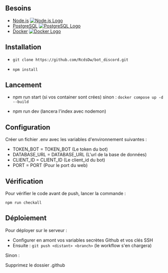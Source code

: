 ## Besoins

- [Node.js](https://nodejs.org/fr/download/package-manager) [![Node.js Logo](https://www.vectorlogo.zone/logos/nodejs/nodejs-icon.svg)](https://nodejs.org/fr/download/package-manager)
- [PostgreSQL](https://www.postgresql.org/download/) [![PostgreSQL Logo](https://www.vectorlogo.zone/logos/postgresql/postgresql-icon.svg)](https://www.postgresql.org/download/)
- [Docker](https://docs.docker.com/engine/install/) [![Docker Logo](https://www.vectorlogo.zone/logos/docker/docker-icon.svg)](https://docs.docker.com/engine/install/)

## Installation

- ```git clone https://github.com/RcdsDw/bot_discord.git```

- ```npm install```

## Lancement

- npm run start (si vos container sont crées)
sinon : ```docker compose up -d --build```

- npm run dev (lancera l'index avec nodemon)

## Configuration

Créer un fichier .env avec les variables d'environnement suivantes :

- TOKEN_BOT = TOKEN_BOT (Le token du bot)
- DATABASE_URL = DATABASE_URL (L'url de la base de données)
- CLIENT_ID = CLIENT_ID (Le client_id du bot)
- PORT = PORT (Pour le port du web)

## Vérification

Pour vérifier le code avant de push, lancer la commande :

```npm run checkall```

## Déploiement

Pour déployer sur le serveur :

- Configurer en amont vos variables secrètes Github et vos clés SSH
- Ensuite : ```git push <distant> <branch>``` (le workflow s'en chargera)

Sinon :

Supprimez le dossier .github
